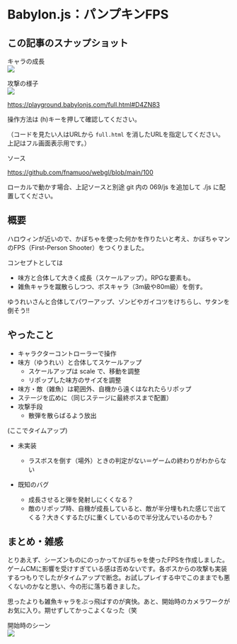 # Babylon.js：パンプキンFPS

## この記事のスナップショット

キャラの成長  
![](https://storage.googleapis.com/zenn-user-upload/ba9b2ca372bc-20251024.gif)

攻撃の様子  
![](https://storage.googleapis.com/zenn-user-upload/3b55a3be4f7d-20251024.gif)

https://playground.babylonjs.com/full.html#D4ZN83

操作方法は (h)キーを押して確認してください。

（コードを見たい人はURLから `full.html` を消したURLを指定してください。上記はフル画面表示用です。）

ソース

https://github.com/fnamuoo/webgl/blob/main/100

ローカルで動かす場合、上記ソースと別途 git 内の 069/js を追加して ./js に配置してください。

## 概要

ハロウィンが近いので、かぼちゃを使った何かを作りたいと考え、かぼちゃマンのFPS（First-Person Shooter）をつくりました。

コンセプトとしては

- 味方と合体して大きく成長（スケールアップ）。RPGな要素も。
- 雑魚キャラを蹴散らしつつ、ボスキャラ（3m級や80m級）を倒す。

ゆうれいさんと合体してパワーアップ、ゾンビやガイコツをけちらし、サタンを倒そう!!


## やったこと

- キャラクターコントローラーで操作
- 味方（ゆうれい）と合体してスケールアップ
  - スケールアップは scale で、移動を調整
  - リポップした味方のサイズを調整
- 味方・敵（雑魚）は範囲外、自機から遠くはなれたらリポップ
- ステージを広めに（同じステージに最終ボスまで配置）
- 攻撃手段
  - 散弾を散らばるよう放出

(ここでタイムアップ)

- 未実装
  - ラスボスを倒す（場外）ときの判定がない＝ゲームの終わりがわからない

- 既知のバグ
  - 成長させると弾を発射しにくくなる？
  - 敵のリポップ時、自機が成長していると、敵が半分埋もれた感じで出てくる？大きくするたびに重くしているので半分沈んでいるのかも？


## まとめ・雑感

とりあえず、シーズンものにのっかってかぼちゃを使ったFPSを作成しました。ゲームCMに影響を受けすぎている感は否めないです。各ボスからの攻撃も実装するつもりでしたがタイムアップで断念。お試しプレイする中でこのままでも悪くないのかなと思い、今の形に落ち着きました。

思ったよりも雑魚キャラをぶっ飛ばすのが爽快。あと、開始時のカメラワークがお気に入り。期せずしてかっこよくなった（笑

開始時のシーン  
![](https://storage.googleapis.com/zenn-user-upload/3ffe5aca842b-20251024.gif)


